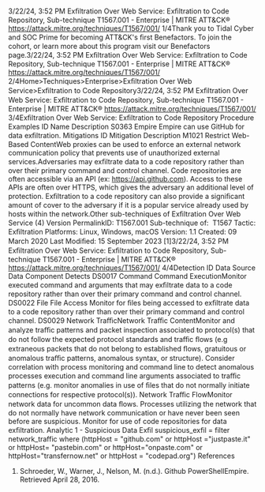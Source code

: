 3/22/24, 3:52 PM Exﬁltration Over Web Service: Exﬁltration to Code Repository, Sub-technique T1567.001 - Enterprise | MITRE ATT&CK®
https://attack.mitre.org/techniques/T1567/001/ 1/4Thank you to Tidal Cyber and SOC Prime for becoming ATT&CK's ﬁrst Benefactors. To join the cohort, or learn more about this program visit our
Benefactors page.3/22/24, 3:52 PM Exﬁltration Over Web Service: Exﬁltration to Code Repository, Sub-technique T1567.001 - Enterprise | MITRE ATT&CK®
https://attack.mitre.org/techniques/T1567/001/ 2/4Home>Techniques>Enterprise>Exﬁltration Over Web Service>Exﬁltration to Code Repository3/22/24, 3:52 PM Exﬁltration Over Web Service: Exﬁltration to Code Repository, Sub-technique T1567.001 - Enterprise | MITRE ATT&CK®
https://attack.mitre.org/techniques/T1567/001/ 3/4Exﬁltration Over Web Service: Exﬁltration to Code
Repository
Procedure Examples
ID Name Description
S0363 Empire Empire can use GitHub for data exﬁltration.
Mitigations
ID Mitigation Description
M1021 Restrict Web-Based
ContentWeb proxies can be used to enforce an external network communication policy that prevents use of
unauthorized external services.Adversaries may exﬁltrate data to a code repository rather than over their primary command and control channel. Code repositories are often
accessible via an API (ex: https://api.github.com). Access to these APIs are often over HTTPS, which gives the adversary an additional level
of protection.
Exﬁltration to a code repository can also provide a signiﬁcant amount of cover to the adversary if it is a popular service already used by
hosts within the network.Other sub-techniques of Exﬁltration Over Web Service (4)
Version PermalinkID: T1567.001
Sub-technique of:  T1567
 
Tactic: Exﬁltration
 
Platforms: Linux, Windows, macOS
Version: 1.1
Created: 09 March 2020
Last Modiﬁed: 15 September 2023
[1]3/22/24, 3:52 PM Exﬁltration Over Web Service: Exﬁltration to Code Repository, Sub-technique T1567.001 - Enterprise | MITRE ATT&CK®
https://attack.mitre.org/techniques/T1567/001/ 4/4Detection
ID Data Source Data Component Detects
DS0017 Command Command
ExecutionMonitor executed command and arguments that may exﬁltrate data to a code repository
rather than over their primary command and control channel.
DS0022 File File Access Monitor for ﬁles being accessed to exﬁltrate data to a code repository rather than over
their primary command and control channel.
DS0029 Network TraﬃcNetwork Traﬃc
ContentMonitor and analyze traﬃc patterns and packet inspection associated to protocol(s) that
do not follow the expected protocol standards and traﬃc ﬂows (e.g extraneous packets
that do not belong to established ﬂows, gratuitous or anomalous traﬃc patterns,
anomalous syntax, or structure). Consider correlation with process monitoring and
command line to detect anomalous processes execution and command line arguments
associated to traﬃc patterns (e.g. monitor anomalies in use of ﬁles that do not normally
initiate connections for respective protocol(s)).
Network Traﬃc
FlowMonitor network data for uncommon data ﬂows. Processes utilizing the network that do
not normally have network communication or have never been seen before are
suspicious. Monitor for use of code repositories for data exﬁltration.
Analytic 1 - Suspicious Data Exﬁl
suspicious\_exfil = filter network\_traffic where (httpHost = "github.com"
or httpHost ="justpaste.it" or httpHost= "pastebin.com" or
httpHost="onpaste.com" or httpHost="transfernow.net" or httpHost =
"codepad.org")
References
1. Schroeder, W., Warner, J., Nelson, M. (n.d.). Github
PowerShellEmpire. Retrieved April 28, 2016.